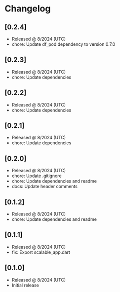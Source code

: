 # Changelog

## [0.2.4]

- Released @ 8/2024 (UTC)
- chore: Update df_pod dependency to version 0.7.0

## [0.2.3]

- Released @ 8/2024 (UTC)
- chore: Update dependencies

## [0.2.2]

- Released @ 8/2024 (UTC)
- chore: Update dependencies

## [0.2.1]

- Released @ 8/2024 (UTC)
- chore: Update dependencies

## [0.2.0]

- Released @ 8/2024 (UTC)
- chore: Update .gitignore
- chore: Update dependencies and readme
- docs: Update header comments

## [0.1.2]

- Released @ 8/2024 (UTC)
- chore: Update dependencies and readme

## [0.1.1]

- Released @ 8/2024 (UTC)
- fix: Export scalable_app.dart

## [0.1.0]

- Released @ 8/2024 (UTC)
- Initial release
